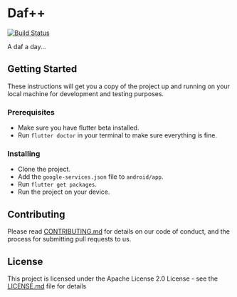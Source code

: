 # Daf++

[![Build Status](https://travis-ci.org/capslock-bmdc/daf_plus_plus.svg?branch=develop)](https://travis-ci.org/capslock-bmdc/daf_plus_plus)

A daf a day...

## Getting Started

These instructions will get you a copy of the project up and running on your local machine for development and testing purposes.

### Prerequisites

* Make sure you have flutter beta installed.
* Run `flutter doctor` in your terminal to make sure everything is fine.

### Installing

* Clone the project.
* Add the `google-services.json` file to `android/app`.
* Run `flutter get packages`.
* Run the project on your device.

## Contributing

Please read [CONTRIBUTING.md](CONTRIBUTING.md) for details on our code of conduct, and the process for submitting pull requests to us.

## License

This project is licensed under the Apache License 2.0 License - see the [LICENSE.md](LICENSE.md) file for details